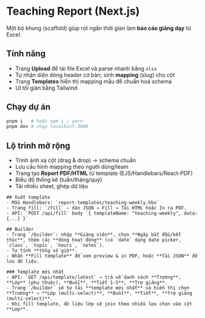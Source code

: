 # Teaching Report (Next.js)

Một bộ khung (scaffold) giúp rút ngắn thời gian làm **báo cáo giảng dạy** từ Excel.

## Tính năng
- Trang **Upload** để tải file Excel và parse nhanh bằng `xlsx`
- Tự nhận diện dòng header cơ bản; sinh **mapping** (slug) cho cột
- Trang **Templates** hiển thị mapping mẫu để chuẩn hoá schema
- UI tối giản bằng Tailwind

## Chạy dự án
```bash
pnpm i   # hoặc npm i / yarn
pnpm dev # chạy localhost:3000
```

## Lộ trình mở rộng
- Trình ánh xạ cột (drag & drop) → schema chuẩn
- Lưu cấu hình mapping theo người dùng/team
- Trang tạo **Report PDF/HTML** từ template (EJS/Handlebars/React-PDF)
- Biểu đồ thống kê (tuần/tháng/quý)
- Tải nhiều sheet, ghép dữ liệu
```
## Xuất template
- Mẫu Handlebars: `report-templates/teaching-weekly.hbs`
- Trang fill: `/fill` — dán JSON → Fill → Tải HTML hoặc In ra PDF.
- API: `POST /api/fill` body `{ templateName: "teaching-weekly", data: {...} }`

## Builder
- Trang `/builder`: nhập **Giảng viên**, chọn **Ngày bắt đầu/kết thúc**, thêm các **dòng hoạt động** (có `date` dạng date picker, `class`, `topic`, `hours`, `notes`).
- Tự tính **tổng số giờ**.
- Nhấn **Fill template** để xem preview & in PDF, hoặc **Tải JSON** để lưu dữ liệu.

### Template mới nhất
- API: `GET /api/template/latest` → trả về danh sách **Trường**, **Lớp** (phụ thuộc), **Buổi**, **Tiết 1-5**, **Trợ giảng**.
- Trang `/builder` sẽ tự tải **template mới nhất** và hiển thị chọn **Trường** → **Lớp (multi-select)**, **Buổi**, **Tiết**, **Trợ giảng (multi-select)**.
- Khi fill template, dữ liệu lớp sẽ join theo nhiều lựa chọn vào cột **Lớp**.
